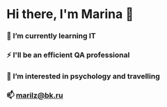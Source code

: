 # Hi there, I'm Marina  👋

### 🌱 I’m currently learning IT 
### ⚡ I'll be an efficient QA professional
### 🙂 I’m interested in psychology and travelling
### 📫 marilz@bk.ru
